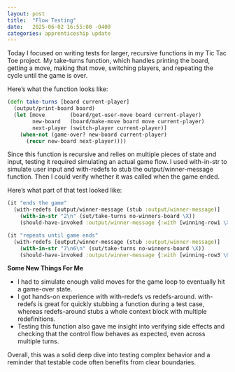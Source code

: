 ```yaml
---
layout: post
title:  "Flow Testing"
date:   2025-06-02 16:55:00 -0400
categories: apprenticeship update
---
```


Today I focused on writing tests for larger, recursive functions
in my Tic Tac Toe project. My take-turns function, which handles
printing the board, getting a move, making that move, switching
players, and repeating the cycle until the game is over.

Here’s what the function looks like:

```clojure
(defn take-turns [board current-player]
  (output/print-board board)
  (let [move        (board/get-user-move board current-player)
        new-board   (board/make-move board move current-player)
        next-player (switch-player current-player)]
    (when-not (game-over? new-board current-player)
      (recur new-board next-player))))

```
Since this function is recursive and relies on multiple pieces of
state and input, testing it required simulating an actual game flow.
I used with-in-str to simulate user input and with-redefs to stub
the output/winner-message function. Then I could verify whether it
was called when the game ended.

Here’s what part of that test looked like:

```clojure
(it "ends the game"
  (with-redefs [output/winner-message (stub :output/winner-message)]
    (with-in-str "2\n" (sut/take-turns no-winners-board \X))
    (should-have-invoked :output/winner-message {:with [winning-row1 \X]})))

(it "repeats until game ends"
  (with-redefs [output/winner-message (stub :output/winner-message)]
    (with-in-str "7\n6\n" (sut/take-turns no-winners-board \X))
    (should-have-invoked :output/winner-message {:with [winning-row3 \O]})))

```
**Some New Things For Me**
- I had to simulate enough valid moves for the game loop to eventually hit a game-over state.
- I got hands-on experience with with-redefs vs redefs-around. with-redefs is great for quickly
stubbing a function during a test case, whereas redefs-around stubs a whole context block with multiple redefinitions.
- Testing this function also gave me insight into verifying side effects and checking that the
control flow behaves as expected, even across multiple turns.

Overall, this was a solid deep dive into testing complex behavior and
a reminder that testable code often benefits from clear boundaries.
